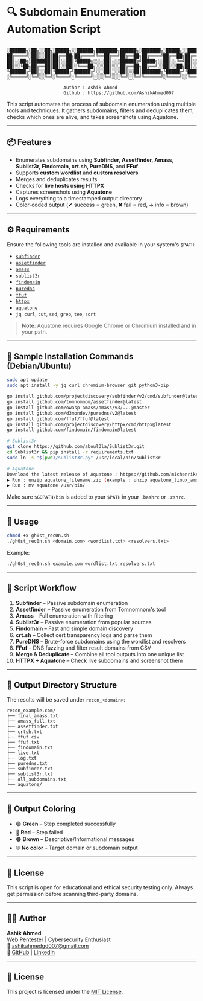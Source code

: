 # 🔍 Subdomain Enumeration Automation Script
```

░██████╗░██╗░░██╗░█████╗░░██████╗████████╗██████╗░███████╗░█████╗░░█████╗░███╗░░██╗
██╔════╝░██║░░██║██╔══██╗██╔════╝╚══██╔══╝██╔══██╗██╔════╝██╔══██╗██╔══██╗████╗░██║
██║░░██╗░███████║██║░░██║╚█████╗░░░░██║░░░██████╔╝█████╗░░██║░░╚═╝██║░░██║██╔██╗██║
██║░░╚██╗██╔══██║██║░░██║░╚═══██╗░░░██║░░░██╔══██╗██╔══╝░░██║░░██╗██║░░██║██║╚████║
╚██████╔╝██║░░██║╚█████╔╝██████╔╝░░░██║░░░██║░░██║███████╗╚█████╔╝╚█████╔╝██║░╚███║
░╚═════╝░╚═╝░░╚═╝░╚════╝░╚═════╝░░░░╚═╝░░░╚═╝░░╚═╝╚══════╝░╚════╝░░╚════╝░╚═╝░░╚══╝

                     Author : Ashik Ahmed
                     Github : https://github.com/AshikAhmed007
```
This script automates the process of subdomain enumeration using multiple tools and techniques. It gathers subdomains, filters and deduplicates them, checks which ones are alive, and takes screenshots using Aquatone.

---

## 📦 Features

- Enumerates subdomains using **Subfinder, Assetfinder, Amass, Sublist3r, Findomain, crt.sh, PureDNS**, and **FFuf**
- Supports **custom wordlist** and **custom resolvers**
- Merges and deduplicates results
- Checks for **live hosts using HTTPX**
- Captures screenshots using **Aquatone**
- Logs everything to a timestamped output directory
- Color-coded output (✔ success = green, ❌ fail = red, ➜ info = brown)

---

## ⚙️ Requirements

Ensure the following tools are installed and available in your system's `$PATH`:

- [`subfinder`](https://github.com/projectdiscovery/subfinder)
- [`assetfinder`](https://github.com/tomnomnom/assetfinder)
- [`amass`](https://github.com/owasp-amass/amass)
- [`sublist3r`](https://github.com/aboul3la/Sublist3r)
- [`findomain`](https://github.com/findomain/findomain)
- [`puredns`](https://github.com/d3mondev/puredns)
- [`ffuf`](https://github.com/ffuf/ffuf)
- [`httpx`](https://github.com/projectdiscovery/httpx)
- [`aquatone`](https://github.com/michenriksen/aquatone/releases/)
- `jq`, `curl`, `cut`, `sed`, `grep`, `tee`, `sort`

> **Note**: Aquatone requires Google Chrome or Chromium installed and in your path.

---

## 🧪 Sample Installation Commands (Debian/Ubuntu)

```bash
sudo apt update
sudo apt install -y jq curl chromium-browser git python3-pip

go install github.com/projectdiscovery/subfinder/v2/cmd/subfinder@latest
go install github.com/tomnomnom/assetfinder@latest
go install github.com/owasp-amass/amass/v3/...@master
go install github.com/d3mondev/puredns/v2@latest
go install github.com/ffuf/ffuf@latest
go install github.com/projectdiscovery/httpx/cmd/httpx@latest
go install github.com/findomain/findomain@latest

# Sublist3r
git clone https://github.com/aboul3la/Sublist3r.git
cd Sublist3r && pip install -r requirements.txt
sudo ln -s "$(pwd)/sublist3r.py" /usr/local/bin/sublist3r

# Aquatone
Download the latest release of Aquatone : https://github.com/michenriksen/aquatone/releases/
▶ Run : unzip aquatone_filename.zip (example : unzip aquatone_linux_amd64_1.7.0.zip)
▶ Run : mv aquatone /usr/bin/
```

Make sure `$GOPATH/bin` is added to your `$PATH` in your `.bashrc` or `.zshrc`.

---

## 🚀 Usage

```bash
chmod +x gh0st_rec0n.sh
./gh0st_rec0n.sh <domain.com> <wordlist.txt> <resolvers.txt>
```

Example:

```bash
./gh0st_rec0n.sh example.com wordlist.txt resolvers.txt
```

---

## 🧭 Script Workflow

1. **Subfinder** – Passive subdomain enumeration
2. **Assetfinder** – Passive enumeration from Tomnomnom's tool
3. **Amass** – Full enumeration with filtering
4. **Sublist3r** – Passive enumeration from popular sources
5. **Findomain** – Fast and simple domain discovery
6. **crt.sh** – Collect cert transparency logs and parse them
7. **PureDNS** – Brute-force subdomains using the wordlist and resolvers
8. **FFuf** – DNS fuzzing and filter result domains from CSV
9. **Merge & Deduplicate** – Combine all tool outputs into one unique list
10. **HTTPX + Aquatone** – Check live subdomains and screenshot them

---

## 📂 Output Directory Structure

The results will be saved under `recon_<domain>`:

```
recon_example.com/
├── final_amass.txt
├── amass_full.txt
├── assetfinder.txt
├── crtsh.txt
├── ffuf.csv
├── ffuf.txt
├── findomain.txt
├── live.txt
├── log.txt
├── puredns.txt
├── subfinder.txt
├── sublist3r.txt
├── all_subdomains.txt
└── aquatone/
```

---

## 🎨 Output Coloring

- 🟢 **Green** – Step completed successfully
- 🔴 **Red** – Step failed
- 🟤 **Brown** – Descriptive/Informational messages
- 🌐 **No color** – Target domain or subdomain output

---

## 📘 License

This script is open for educational and ethical security testing only. Always get permission before scanning third-party domains.

---

## 👨‍💻 Author

**Ashik Ahmed**  
Web Pentester | Cybersecurity Enthusiast  
📧 ashikahmedgd007@gmail.com  
🔗 [GitHub](https://github.com/your-github-username) | [LinkedIn](https://linkedin.com/in/your-profile)

---

## 📄 License

This project is licensed under the [MIT License](LICENSE).
